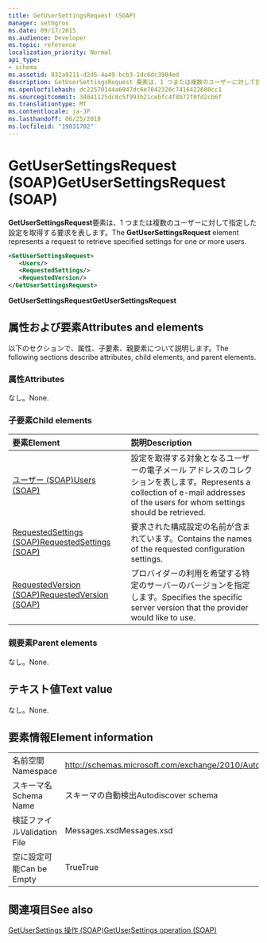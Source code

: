 ```yaml
---
title: GetUserSettingsRequest (SOAP)
manager: sethgros
ms.date: 09/17/2015
ms.audience: Developer
ms.topic: reference
localization_priority: Normal
api_type:
- schema
ms.assetid: 832a9211-d2d5-4a49-bcb3-1dc6dc3904ed
description: GetUserSettingsRequest 要素は、1 つまたは複数のユーザーに対して指定した設定を取得する要求を表します。
ms.openlocfilehash: dc22570144a6947dc6e7042326c7416422680cc1
ms.sourcegitcommit: 34041125dc8c5f993b21cebfc4f8b72f0fd2cb6f
ms.translationtype: MT
ms.contentlocale: ja-JP
ms.lasthandoff: 06/25/2018
ms.locfileid: "19831702"
---
```

# <a name="getusersettingsrequest-soap"></a><span data-ttu-id="ce22f-103">GetUserSettingsRequest (SOAP)</span><span class="sxs-lookup"><span data-stu-id="ce22f-103">GetUserSettingsRequest (SOAP)</span></span>

<span data-ttu-id="ce22f-104">**GetUserSettingsRequest**要素は、1 つまたは複数のユーザーに対して指定した設定を取得する要求を表します。</span><span class="sxs-lookup"><span data-stu-id="ce22f-104">The **GetUserSettingsRequest** element represents a request to retrieve specified settings for one or more users.</span></span> 
  
```XML
<GetUserSettingsRequest>
   <Users/>
   <RequestedSettings/>
   <RequestedVersion/>
</GetUserSettingsRequest>
```

 <span data-ttu-id="ce22f-105">**GetUserSettingsRequest**</span><span class="sxs-lookup"><span data-stu-id="ce22f-105">**GetUserSettingsRequest**</span></span>
## <a name="attributes-and-elements"></a><span data-ttu-id="ce22f-106">属性および要素</span><span class="sxs-lookup"><span data-stu-id="ce22f-106">Attributes and elements</span></span>

<span data-ttu-id="ce22f-107">以下のセクションで、属性、子要素、親要素について説明します。</span><span class="sxs-lookup"><span data-stu-id="ce22f-107">The following sections describe attributes, child elements, and parent elements.</span></span>
  
### <a name="attributes"></a><span data-ttu-id="ce22f-108">属性</span><span class="sxs-lookup"><span data-stu-id="ce22f-108">Attributes</span></span>

<span data-ttu-id="ce22f-109">なし。</span><span class="sxs-lookup"><span data-stu-id="ce22f-109">None.</span></span>
  
### <a name="child-elements"></a><span data-ttu-id="ce22f-110">子要素</span><span class="sxs-lookup"><span data-stu-id="ce22f-110">Child elements</span></span>

|<span data-ttu-id="ce22f-111">**要素**</span><span class="sxs-lookup"><span data-stu-id="ce22f-111">**Element**</span></span>|<span data-ttu-id="ce22f-112">**説明**</span><span class="sxs-lookup"><span data-stu-id="ce22f-112">**Description**</span></span>|
|:-----|:-----|
|[<span data-ttu-id="ce22f-113">ユーザー (SOAP)</span><span class="sxs-lookup"><span data-stu-id="ce22f-113">Users (SOAP)</span></span>](users-soap.md) <br/> |<span data-ttu-id="ce22f-114">設定を取得する対象となるユーザーの電子メール アドレスのコレクションを表します。</span><span class="sxs-lookup"><span data-stu-id="ce22f-114">Represents a collection of e-mail addresses of the users for whom settings should be retrieved.</span></span>  <br/> |
|[<span data-ttu-id="ce22f-115">RequestedSettings (SOAP)</span><span class="sxs-lookup"><span data-stu-id="ce22f-115">RequestedSettings (SOAP)</span></span>](requestedsettings-soap.md) <br/> |<span data-ttu-id="ce22f-116">要求された構成設定の名前が含まれています。</span><span class="sxs-lookup"><span data-stu-id="ce22f-116">Contains the names of the requested configuration settings.</span></span>  <br/> |
|[<span data-ttu-id="ce22f-117">RequestedVersion (SOAP)</span><span class="sxs-lookup"><span data-stu-id="ce22f-117">RequestedVersion (SOAP)</span></span>](requestedversion-soap.md) <br/> |<span data-ttu-id="ce22f-118">プロバイダーの利用を希望する特定のサーバーのバージョンを指定します。</span><span class="sxs-lookup"><span data-stu-id="ce22f-118">Specifies the specific server version that the provider would like to use.</span></span>  <br/> |
   
### <a name="parent-elements"></a><span data-ttu-id="ce22f-119">親要素</span><span class="sxs-lookup"><span data-stu-id="ce22f-119">Parent elements</span></span>

<span data-ttu-id="ce22f-120">なし。</span><span class="sxs-lookup"><span data-stu-id="ce22f-120">None.</span></span>
  
## <a name="text-value"></a><span data-ttu-id="ce22f-121">テキスト値</span><span class="sxs-lookup"><span data-stu-id="ce22f-121">Text value</span></span>

<span data-ttu-id="ce22f-122">なし。</span><span class="sxs-lookup"><span data-stu-id="ce22f-122">None.</span></span>
  
## <a name="element-information"></a><span data-ttu-id="ce22f-123">要素情報</span><span class="sxs-lookup"><span data-stu-id="ce22f-123">Element information</span></span>

|||
|:-----|:-----|
|<span data-ttu-id="ce22f-124">名前空間</span><span class="sxs-lookup"><span data-stu-id="ce22f-124">Namespace</span></span>  <br/> |http://schemas.microsoft.com/exchange/2010/Autodiscover  <br/> |
|<span data-ttu-id="ce22f-125">スキーマ名</span><span class="sxs-lookup"><span data-stu-id="ce22f-125">Schema Name</span></span>  <br/> |<span data-ttu-id="ce22f-126">スキーマの自動検出</span><span class="sxs-lookup"><span data-stu-id="ce22f-126">Autodiscover schema</span></span>  <br/> |
|<span data-ttu-id="ce22f-127">検証ファイル</span><span class="sxs-lookup"><span data-stu-id="ce22f-127">Validation File</span></span>  <br/> |<span data-ttu-id="ce22f-128">Messages.xsd</span><span class="sxs-lookup"><span data-stu-id="ce22f-128">Messages.xsd</span></span>  <br/> |
|<span data-ttu-id="ce22f-129">空に設定可能</span><span class="sxs-lookup"><span data-stu-id="ce22f-129">Can be Empty</span></span>  <br/> |<span data-ttu-id="ce22f-130">True</span><span class="sxs-lookup"><span data-stu-id="ce22f-130">True</span></span>  <br/> |
   
## <a name="see-also"></a><span data-ttu-id="ce22f-131">関連項目</span><span class="sxs-lookup"><span data-stu-id="ce22f-131">See also</span></span>



[<span data-ttu-id="ce22f-132">GetUserSettings 操作 (SOAP)</span><span class="sxs-lookup"><span data-stu-id="ce22f-132">GetUserSettings operation (SOAP)</span></span>](getusersettings-operation-soap.md)

